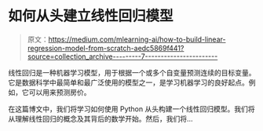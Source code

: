 # 如何从头建立线性回归模型

> 原文：<https://medium.com/mlearning-ai/how-to-build-linear-regression-model-from-scratch-aedc5869f441?source=collection_archive---------7----------------------->

线性回归是一种机器学习模型，用于根据一个或多个自变量预测连续的目标变量。它是数据科学中最简单和最广泛使用的模型之一，是学习机器学习的良好起点。例如，它可以用来预测房价。

在这篇博文中，我们将学习如何使用 Python 从头构建一个线性回归模型。我们将从理解线性回归的概念及其背后的数学开始。然后，我们将…